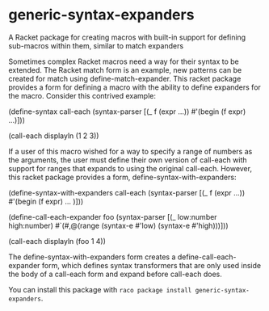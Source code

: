 generic-syntax-expanders
========================

A Racket package for creating macros with built-in support for defining sub-macros within them, similar to match expanders

Sometimes complex Racket macros need a way for their syntax to be extended. The Racket match form is an example, new patterns can be created for match using define-match-expander. This racket package provides a form for defining a macro with the ability to define expanders for the macro. Consider this contrived example:

(define-syntax call-each
  (syntax-parser
    [(_ f (expr ...))
    #'(begin (f expr) ...)]))
    
(call-each displayln (1 2 3))

If a user of this macro wished for a way to specify a range of numbers as the arguments, the user must define their own version of call-each with support for ranges that expands to using the original call-each. However, this racket package provides a form, define-syntax-with-expanders:

(define-syntax-with-expanders call-each
  (syntax-parser
    [(_ f (expr ...))
    #'(begin (f expr) ... )]))

(define-call-each-expander foo
  (syntax-parser
    [(_ low:number high:number)
    #`(#,@(range (syntax-e #'low) (syntax-e #'high)))]))
    
(call-each displayln (foo 1 4))

The define-syntax-with-expanders form creates a define-call-each-expander form, which defines syntax transformers that are only used inside the body of a call-each form and expand before call-each does.

You can install this package with `raco package install generic-syntax-expanders`.
